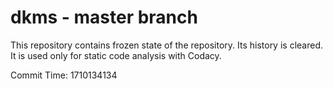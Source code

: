 # dkms - master branch

This repository contains frozen state of the repository.
Its history is cleared. It is used only for static code
analysis with Codacy.

Commit Time: 1710134134